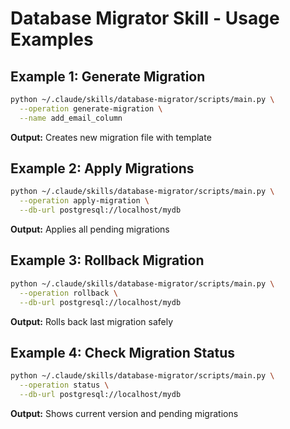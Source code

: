 # Database Migrator Skill - Usage Examples

## Example 1: Generate Migration

```bash
python ~/.claude/skills/database-migrator/scripts/main.py \
  --operation generate-migration \
  --name add_email_column
```

**Output:** Creates new migration file with template

## Example 2: Apply Migrations

```bash
python ~/.claude/skills/database-migrator/scripts/main.py \
  --operation apply-migration \
  --db-url postgresql://localhost/mydb
```

**Output:** Applies all pending migrations

## Example 3: Rollback Migration

```bash
python ~/.claude/skills/database-migrator/scripts/main.py \
  --operation rollback \
  --db-url postgresql://localhost/mydb
```

**Output:** Rolls back last migration safely

## Example 4: Check Migration Status

```bash
python ~/.claude/skills/database-migrator/scripts/main.py \
  --operation status \
  --db-url postgresql://localhost/mydb
```

**Output:** Shows current version and pending migrations

